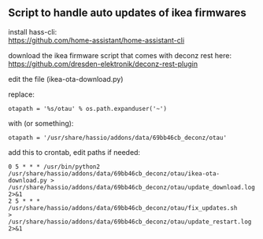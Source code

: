 ## Script to handle auto updates of ikea firmwares

install hass-cli:  
https://github.com/home-assistant/home-assistant-cli 

download the ikea firmware script that comes with deconz rest here:  
https://github.com/dresden-elektronik/deconz-rest-plugin

edit the file (ikea-ota-download.py)

replace:
```
otapath = '%s/otau' % os.path.expanduser('~')
```
with (or something):
```
otapath = '/usr/share/hassio/addons/data/69bb46cb_deconz/otau'
```

add this to crontab, edit paths if needed:
```
0 5 * * * /usr/bin/python2 /usr/share/hassio/addons/data/69bb46cb_deconz/otau/ikea-ota-download.py > /usr/share/hassio/addons/data/69bb46cb_deconz/otau/update_download.log 2>&1
2 5 * * * /usr/share/hassio/addons/data/69bb46cb_deconz/otau/fix_updates.sh     > /usr/share/hassio/addons/data/69bb46cb_deconz/otau/update_restart.log 2>&1
```
